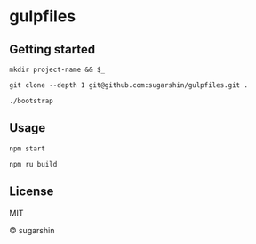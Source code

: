 # gulpfiles

## Getting started

```
mkdir project-name && $_

git clone --depth 1 git@github.com:sugarshin/gulpfiles.git .

./bootstrap
```

## Usage

```
npm start

npm ru build
```

## License

MIT

© sugarshin
